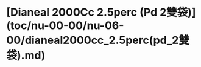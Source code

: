 # \[Dianeal 2000Cc 2.5perc \(Pd 2雙袋\)\]\(toc/nu-00-00/nu-06-00/dianeal2000cc\_2.5perc\(pd\_2雙袋\).md\)

